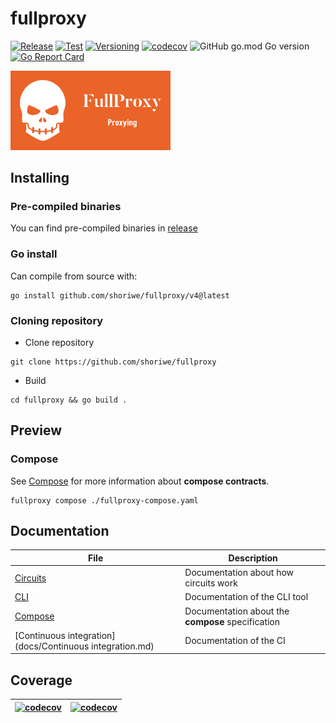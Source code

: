 # fullproxy

[![Release](https://github.com/shoriwe/fullproxy/actions/workflows/release.yml/badge.svg)](https://github.com/shoriwe/fullproxy/actions/workflows/release.yml)
[![Test](https://github.com/shoriwe/fullproxy/actions/workflows/test.yml/badge.svg)](https://github.com/shoriwe/fullproxy/actions/workflows/test.yml)
[![Versioning](https://github.com/shoriwe/fullproxy/actions/workflows/version.yml/badge.svg)](https://github.com/shoriwe/fullproxy/actions/workflows/version.yml)
[![codecov](https://codecov.io/gh/shoriwe/fullproxy/branch/master/graph/badge.svg?token=WQSZVR7YT7)](https://codecov.io/gh/shoriwe/fullproxy)
![GitHub go.mod Go version](https://img.shields.io/github/go-mod/go-version/shoriwe/fullproxy)
[![Go Report Card](https://goreportcard.com/badge/github.com/shoriwe/fullproxy/v4)](https://goreportcard.com/report/github.com/shoriwe/fullproxy/v4)

<img src="logo/white_logo_color_background.jpg" alt="logo" style="zoom: 25%;" />

## Installing

### Pre-compiled binaries 

You can find pre-compiled binaries in [release](releases/latest)

### Go install

Can compile from source with:

```shell
go install github.com/shoriwe/fullproxy/v4@latest
```

### Cloning repository

- Clone repository

```shell
git clone https://github.com/shoriwe/fullproxy
```

- Build

```shell
cd fullproxy && go build .
```

## Preview

### Compose

See [Compose](docs/Compose.md) for more information about **compose contracts**.

```shell
fullproxy compose ./fullproxy-compose.yaml
```

## Documentation

| File                                                     | Description                                       |
| -------------------------------------------------------- | ------------------------------------------------- |
| [Circuits](docs/Circuits.md)                             | Documentation about how circuits work             |
| [CLI](docs/CLI.md)                                       | Documentation of the CLI tool                     |
| [Compose](docs/Compose.md)                               | Documentation about the **compose** specification |
| [Continuous integration](docs/Continuous integration.md) | Documentation of the CI                           |

## Coverage

| [![codecov](https://codecov.io/gh/shoriwe/fullproxy/branch/master/graphs/sunburst.svg?token=WQSZVR7YT7)](https://github.com/shoriwe/fullproxy) | [![codecov](https://codecov.io/gh/shoriwe/fullproxy/branch/master/graphs/tree.svg?token=WQSZVR7YT7)](https://github.com/shoriwe/fullproxy) |
| :----------------------------------------------------------: | :----------------------------------------------------------: |

